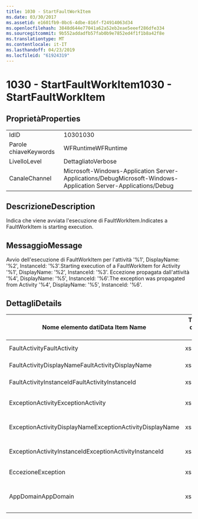 ```yaml
---
title: 1030 - StartFaultWorkItem
ms.date: 03/30/2017
ms.assetid: e1601fb9-0bc6-4dbe-816f-f24914063d34
ms.openlocfilehash: 3848d644e77041a62a52eb2eae5eeef286dfe334
ms.sourcegitcommit: 9b552addadfb57fab0b9e7852ed4f1f1b8a42f8e
ms.translationtype: MT
ms.contentlocale: it-IT
ms.lasthandoff: 04/23/2019
ms.locfileid: "61924319"
---
```

# <a name="1030---startfaultworkitem"></a><span data-ttu-id="8368e-102">1030 - StartFaultWorkItem</span><span class="sxs-lookup"><span data-stu-id="8368e-102">1030 - StartFaultWorkItem</span></span>
## <a name="properties"></a><span data-ttu-id="8368e-103">Proprietà</span><span class="sxs-lookup"><span data-stu-id="8368e-103">Properties</span></span>  
  
|||  
|-|-|  
|<span data-ttu-id="8368e-104">Id</span><span class="sxs-lookup"><span data-stu-id="8368e-104">ID</span></span>|<span data-ttu-id="8368e-105">1030</span><span class="sxs-lookup"><span data-stu-id="8368e-105">1030</span></span>|  
|<span data-ttu-id="8368e-106">Parole chiave</span><span class="sxs-lookup"><span data-stu-id="8368e-106">Keywords</span></span>|<span data-ttu-id="8368e-107">WFRuntime</span><span class="sxs-lookup"><span data-stu-id="8368e-107">WFRuntime</span></span>|  
|<span data-ttu-id="8368e-108">Livello</span><span class="sxs-lookup"><span data-stu-id="8368e-108">Level</span></span>|<span data-ttu-id="8368e-109">Dettagliato</span><span class="sxs-lookup"><span data-stu-id="8368e-109">Verbose</span></span>|  
|<span data-ttu-id="8368e-110">Canale</span><span class="sxs-lookup"><span data-stu-id="8368e-110">Channel</span></span>|<span data-ttu-id="8368e-111">Microsoft-Windows-Application Server-Applications/Debug</span><span class="sxs-lookup"><span data-stu-id="8368e-111">Microsoft-Windows-Application Server-Applications/Debug</span></span>|  
  
## <a name="description"></a><span data-ttu-id="8368e-112">Descrizione</span><span class="sxs-lookup"><span data-stu-id="8368e-112">Description</span></span>  
 <span data-ttu-id="8368e-113">Indica che viene avviata l'esecuzione di FaultWorkItem.</span><span class="sxs-lookup"><span data-stu-id="8368e-113">Indicates a FaultWorkItem is starting execution.</span></span>  
  
## <a name="message"></a><span data-ttu-id="8368e-114">Messaggio</span><span class="sxs-lookup"><span data-stu-id="8368e-114">Message</span></span>  
 <span data-ttu-id="8368e-115">Avvio dell'esecuzione di FaultWorkItem per l'attività '%1', DisplayName: '%2', InstanceId: '%3'.</span><span class="sxs-lookup"><span data-stu-id="8368e-115">Starting execution of a FaultWorkItem for Activity '%1', DisplayName: '%2', InstanceId: '%3'.</span></span>  <span data-ttu-id="8368e-116">Eccezione propagata dall'attività '%4', DisplayName: '%5', InstanceId: '%6'.</span><span class="sxs-lookup"><span data-stu-id="8368e-116">The exception was propagated from Activity '%4', DisplayName: '%5', InstanceId: '%6'.</span></span>  
  
## <a name="details"></a><span data-ttu-id="8368e-117">Dettagli</span><span class="sxs-lookup"><span data-stu-id="8368e-117">Details</span></span>  
  
|<span data-ttu-id="8368e-118">Nome elemento dati</span><span class="sxs-lookup"><span data-stu-id="8368e-118">Data Item Name</span></span>|<span data-ttu-id="8368e-119">Tipo elemento dati</span><span class="sxs-lookup"><span data-stu-id="8368e-119">Data Item Type</span></span>|<span data-ttu-id="8368e-120">Descrizione</span><span class="sxs-lookup"><span data-stu-id="8368e-120">Description</span></span>|  
|--------------------|--------------------|-----------------|  
|<span data-ttu-id="8368e-121">FaultActivity</span><span class="sxs-lookup"><span data-stu-id="8368e-121">FaultActivity</span></span>|<span data-ttu-id="8368e-122">xs:string</span><span class="sxs-lookup"><span data-stu-id="8368e-122">xs:string</span></span>|<span data-ttu-id="8368e-123">Il nome del tipo di attività fault.</span><span class="sxs-lookup"><span data-stu-id="8368e-123">The type name of the fault activity.</span></span>|  
|<span data-ttu-id="8368e-124">FaultActivityDisplayName</span><span class="sxs-lookup"><span data-stu-id="8368e-124">FaultActivityDisplayName</span></span>|<span data-ttu-id="8368e-125">xs:string</span><span class="sxs-lookup"><span data-stu-id="8368e-125">xs:string</span></span>|<span data-ttu-id="8368e-126">Nome visualizzato dell'attività fault.</span><span class="sxs-lookup"><span data-stu-id="8368e-126">The display name of the fault activity.</span></span>|  
|<span data-ttu-id="8368e-127">FaultActivityInstanceId</span><span class="sxs-lookup"><span data-stu-id="8368e-127">FaultActivityInstanceId</span></span>|<span data-ttu-id="8368e-128">xs:string</span><span class="sxs-lookup"><span data-stu-id="8368e-128">xs:string</span></span>|<span data-ttu-id="8368e-129">ID dell'istanza dell'attività fault.</span><span class="sxs-lookup"><span data-stu-id="8368e-129">The instance id of the fault activity.</span></span>|  
|<span data-ttu-id="8368e-130">ExceptionActivity</span><span class="sxs-lookup"><span data-stu-id="8368e-130">ExceptionActivity</span></span>|<span data-ttu-id="8368e-131">xs:string</span><span class="sxs-lookup"><span data-stu-id="8368e-131">xs:string</span></span>|<span data-ttu-id="8368e-132">Il nome del tipo di attività che ha generato l'eccezione.</span><span class="sxs-lookup"><span data-stu-id="8368e-132">The type name of the activity that threw the exception.</span></span>|  
|<span data-ttu-id="8368e-133">ExceptionActivityDisplayName</span><span class="sxs-lookup"><span data-stu-id="8368e-133">ExceptionActivityDisplayName</span></span>|<span data-ttu-id="8368e-134">xs:string</span><span class="sxs-lookup"><span data-stu-id="8368e-134">xs:string</span></span>|<span data-ttu-id="8368e-135">Il nome visualizzato dell'attività che ha generato l'eccezione.</span><span class="sxs-lookup"><span data-stu-id="8368e-135">The display name of the activity that threw the exception.</span></span>|  
|<span data-ttu-id="8368e-136">ExceptionActivityInstanceId</span><span class="sxs-lookup"><span data-stu-id="8368e-136">ExceptionActivityInstanceId</span></span>|<span data-ttu-id="8368e-137">xs:string</span><span class="sxs-lookup"><span data-stu-id="8368e-137">xs:string</span></span>|<span data-ttu-id="8368e-138">ID dell'istanza dell'attività che ha generato l'eccezione.</span><span class="sxs-lookup"><span data-stu-id="8368e-138">The instance id of the activity that threw the exception.</span></span>|  
|<span data-ttu-id="8368e-139">Eccezione</span><span class="sxs-lookup"><span data-stu-id="8368e-139">Exception</span></span>|<span data-ttu-id="8368e-140">xs:string</span><span class="sxs-lookup"><span data-stu-id="8368e-140">xs:string</span></span>|<span data-ttu-id="8368e-141">Dettagli dell'eccezione.</span><span class="sxs-lookup"><span data-stu-id="8368e-141">The exception details for the exception</span></span>|  
|<span data-ttu-id="8368e-142">AppDomain</span><span class="sxs-lookup"><span data-stu-id="8368e-142">AppDomain</span></span>|<span data-ttu-id="8368e-143">xs:string</span><span class="sxs-lookup"><span data-stu-id="8368e-143">xs:string</span></span>|<span data-ttu-id="8368e-144">Stringa restituita da AppDomain.CurrentDomain.FriendlyName.</span><span class="sxs-lookup"><span data-stu-id="8368e-144">The string returned by AppDomain.CurrentDomain.FriendlyName.</span></span>|
